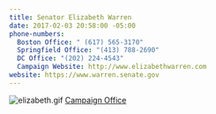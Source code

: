 ```yaml
---
title: Senator Elizabeth Warren
date: 2017-02-03 20:58:00 -05:00
phone-numbers:
  Boston Office: " (617) 565-3170"
  Springfield Office: "(413) 788-2690"
  DC Office: "(202) 224-4543"
  Campaign Website: http://www.elizabethwarren.com
website: https://www.warren.senate.gov
---
```


![elizabeth.gif](/uploads/elizabeth.gif)
[Campaign Office](http://www.elizabethwarren.com)